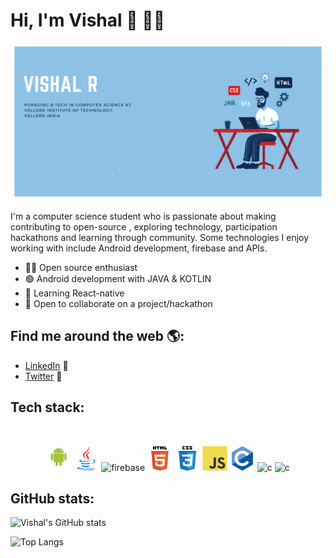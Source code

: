 # Hi, I'm Vishal 👋 :man_technologist:

<img src="https://github.com/vishal206/vishal206/blob/main/vishalbanner.png" >

I'm a computer science student who is passionate about making contributing to open-source , exploring technology, participation hackathons and learning through community. Some technologies I enjoy working with include Android development, firebase and APIs.

* :man_technologist: Open source enthusiast
* :green_circle: Android development with JAVA & KOTLIN
* :seedling: Learning React-native
* :handshake: Open to collaborate on a project/hackathon

## Find me around the web 🌎:
- <a href="https://www.linkedin.com/in/vishal-r-profile/">LinkedIn</a> 💼 
- <a href="https://twitter.com/vishal_r_karko">Twitter</a> :memo:


## Tech stack:

<br>
<p align="center">
<img src="https://raw.githubusercontent.com/devicons/devicon/master/icons/android/android-original-wordmark.svg" alt="android" width="40" height="40"/> <img src="https://raw.githubusercontent.com/devicons/devicon/master/icons/java/java-original.svg" alt="java" width="40" height="40"/> <img src="https://www.vectorlogo.zone/logos/firebase/firebase-icon.svg" alt="firebase" width="40" height="40"/> <img src="https://raw.githubusercontent.com/devicons/devicon/master/icons/html5/html5-original-wordmark.svg" alt="html5" width="40" height="40"/> <img src="https://raw.githubusercontent.com/devicons/devicon/master/icons/css3/css3-original-wordmark.svg" alt="css3" width="40" height="40"/> <img src="https://raw.githubusercontent.com/devicons/devicon/master/icons/javascript/javascript-original.svg" alt="javascript" width="40" height="40"/> <img src="https://raw.githubusercontent.com/devicons/devicon/master/icons/c/c-original.svg" alt="c" width="40" height="40"/> <img src="https://i.imgur.com/Ao2P8iG.png" alt="c"  height="40"/> <img src="https://github.com/jalbertsr/logo-badge-images/blob/master/img/rsz_python.png?raw=true" alt="c"  height="40"/> </p>

## GitHub stats:

![Vishal's GitHub stats](https://github-readme-stats.vercel.app/api?username=vishal206&count_private=true&show_icons=true&hide=stars,issues)

![Top Langs](https://github-readme-stats.vercel.app/api/top-langs/?username=vishal206&layout=compact)

